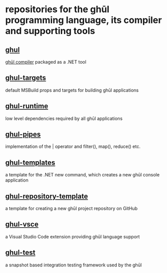 # repositories for the ghūl programming language, its compiler and supporting tools

## [ghul](https://github.com/degory/ghul)
[ghūl compiler](https://ghul.io) packaged as a .NET tool

## [ghul-targets](https://github.com/degory/ghul-targets)
default MSBuild props and targets for building ghūl applications

## [ghul-runtime](https://github.com/degory/ghul-runtime)
low level dependencies required by all ghūl applications

## [ghul-pipes](https://github.com/degory/ghul-pipes)
implementation of the | operator and filter(), map(), reduce() etc.

## [ghul-templates](https://github.com/degory/ghul-templates)
a template for the .NET new command, which creates a new ghūl console application

## [ghul-repository-template](https://github.com/degory/ghul-repository-template)
a template for creating a new ghūl project repository on GitHub

## [ghul-vsce](https://github.com/degory/ghul-vsce)
a Visual Studio Code extension providing ghūl language support

## [ghul-test](https://github.com/degory/ghul-test)
a snapshot based integration testing framework used by the ghūl

